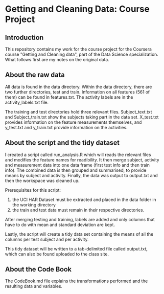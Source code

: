 Getting and Cleaning Data: Course Project
=========================================

Introduction
------------
This repository contains my work for the course project for the Coursera course "Getting and Cleaning data", part of the Data Science specialization.
What follows first are my notes on the original data.

About the raw data
------------------

All data is found in the data directory.  Within the data directory, there are two further directories, test and train.
Information on all features (561 of them) can be found in features.txt.
The activity labels are in the activity_labels.txt file.

The training and test directories hold three relevant files.  Subject_text.txt and Subject_train.txt show the subjects taking part in the data set.  X_test.txt provides information on the feature measurements themselves, and y_test.txt and y_train.txt provide information on the activities.

About the script and the tidy dataset
-------------------------------------
I created a script called run_analysis.R which will reads the relevant files and modifies the feature names for readibility.  It then merge subject, activity and measurement data into one data frame (first test info and then train info). The combined data is then grouped and summarised, to provide means by subject and activity.  Finally, the data was output to output.txt and then the workspace was cleaned up.

Prerequisites for this script:

1. the UCI HAR Dataset must be extracted and placed in the data folder in the working directory
2. the train and test data must remain in their respective directories.

After merging testing and training, labels are added and only columns that have to do with mean and standard deviation are kept.

Lastly, the script will create a tidy data set containing the means of all the columns per test subject and per activity.

This tidy dataset will be written to a tab-delimited file called output.txt, which can also be found uploaded to the class site.

About the Code Book
-------------------
The CodeBook.md file explains the transformations performed and the resulting data and variables.